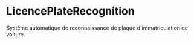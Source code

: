 # LicencePlateRecognition
Système automatique de reconnaissance de plaque d'immatriculation de voiture.
